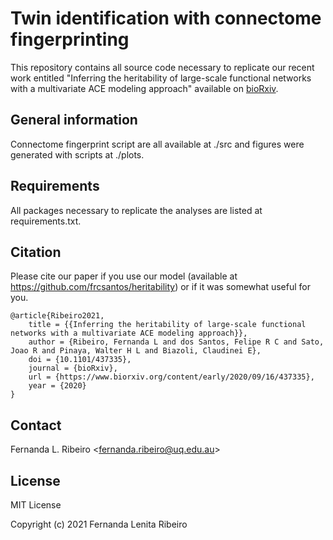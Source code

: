 # Twin identification with connectome fingerprinting

This repository contains all source code necessary to replicate our recent work entitled "Inferring the heritability of 
large-scale functional networks with a multivariate ACE modeling approach" available on [bioRxiv](https://www.biorxiv.org/content/10.1101/437335v2.full).


## General information

Connectome fingerprint script are all available at ./src and figures were generated with scripts at ./plots. 
## Requirements

All packages necessary to replicate the analyses are listed at requirements.txt.

## Citation

Please cite our paper if you use our model (available at https://github.com/frcsantos/heritability) or if it was somewhat 
useful for you.
    
    @article{Ribeiro2021,
        title = {{Inferring the heritability of large-scale functional networks with a multivariate ACE modeling approach}},
        author = {Ribeiro, Fernanda L and dos Santos, Felipe R C and Sato, Joao R and Pinaya, Walter H L and Biazoli, Claudinei E},
        doi = {10.1101/437335},
        journal = {bioRxiv},
        url = {https://www.biorxiv.org/content/early/2020/09/16/437335},
        year = {2020}
    }



## Contact
Fernanda L. Ribeiro <[fernanda.ribeiro@uq.edu.au](fernanda.ribeiro@uq.edu.au)>


## License

MIT License

Copyright (c) 2021 Fernanda Lenita Ribeiro

